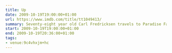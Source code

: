 ```yaml
---
title: Up
date: 2009-10-19T19:00:00+01:00
url: https://www.imdb.com/title/tt1049413/
summary: Seventy-eight year old Carl Fredricksen travels to Paradise Falls in his home equipped with balloons, inadvertently taking a young stowaway.
start: 2009-10-19T19:00:00+01:00
end: 2009-10-19T20:36:00+01:00
tags:
- venue:9c4vhxjm+hc
---
```

